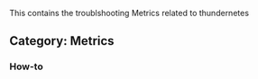 This contains the troublshooting Metrics related to thundernetes

## **Category: Metrics**

### **How-to**